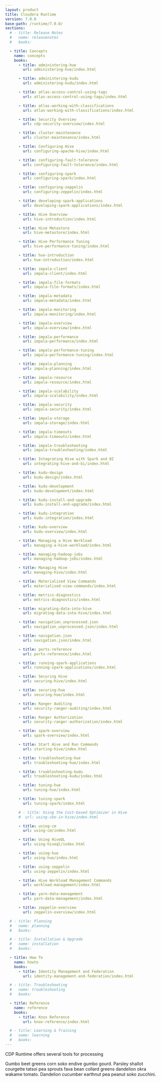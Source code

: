 ```yaml
---
layout: product
title: Cloudera Runtime
version: 7.0.0
base-path: /runtime/7.0.0/
sections:
  # - title: Release Notes
  #   name: releasenotes
  #   books:

  - title: Concepts
    name: concepts
    books:
      - title: administering-hue
        url: administering-hue/index.html

      - title: administering-kudu
        url: administering-kudu/index.html

      - title: atlas-access-control-using-tags
        url: atlas-access-control-using-tags/index.html

      - title: atlas-working-with-classifications
        url: atlas-working-with-classifications/index.html

      - title: Security Overview
        url: cdp-security-overview/index.html

      - title: cluster-maintenance
        url: cluster-maintenance/index.html

      - title: Configuring Hive
        url: configuring-apache-hive/index.html

      - title: configuring-fault-tolerance
        url: configuring-fault-tolerance/index.html

      - title: configuring-spark
        url: configuring-spark/index.html

      - title: configuring-zeppelin
        url: configuring-zeppelin/index.html

      - title: developing-spark-applications
        url: developing-spark-applications/index.html

      - title: Hive Overview
        url: hive-introduction/index.html

      - title: Hive Metastore
        url: hive-metastore/index.html

      - title: Hive Performance Tuning
        url: hive-performance-tuning/index.html

      - title: hue-introduction
        url: hue-introduction/index.html

      - title: impala-client
        url: impala-client/index.html

      - title: impala-file-formats
        url: impala-file-formats/index.html

      - title: impala-metadata
        url: impala-metadata/index.html

      - title: impala-monitoring
        url: impala-monitoring/index.html

      - title: impala-overview
        url: impala-overview/index.html

      - title: impala-performance
        url: impala-performance/index.html

      - title: impala-performance-tuning
        url: impala-performance-tuning/index.html

      - title: impala-planning
        url: impala-planning/index.html

      - title: impala-resource
        url: impala-resource/index.html

      - title: impala-scalability
        url: impala-scalability/index.html

      - title: impala-security
        url: impala-security/index.html

      - title: impala-storage
        url: impala-storage/index.html

      - title: impala-timeouts
        url: impala-timeouts/index.html

      - title: impala-troubleshooting
        url: impala-troubleshooting/index.html

      - title: Integrating Hive with Spark and BI
        url: integrating-hive-and-bi/index.html

      - title: kudu-design
        url: kudu-design/index.html

      - title: kudu-development
        url: kudu-development/index.html

      - title: kudu-install-and-upgrade
        url: kudu-install-and-upgrade/index.html

      - title: kudu-integration
        url: kudu-integration/index.html

      - title: kudu-overview
        url: kudu-overview/index.html

      - title: Managing a Hive Workload
        url: managing-a-hive-workload/index.html

      - title: managing-hadoop-jobs
        url: managing-hadoop-jobs/index.html

      - title: Managing Hive
        url: managing-hive/index.html

      - title: Materialized View Commands
        url: materialized-view-commands/index.html

      - title: metrics-diagnostics
        url: metrics-diagnostics/index.html

      - title: migrating-data-into-hive
        url: migrating-data-into-hive/index.html

      - title: navigation_unprocessed.json
        url: navigation_unprocessed.json/index.html

      - title: navigation.json
        url: navigation.json/index.html

      - title: ports-reference
        url: ports-reference/index.html

      - title: running-spark-applications
        url: running-spark-applications/index.html

      - title: Securing Hive
        url: securing-hive/index.html

      - title: securing-hue
        url: securing-hue/index.html

      - title: Ranger Auditing
        url: security-ranger-auditing/index.html

      - title: Ranger Authorization
        url: security-ranger-authorization/index.html

      - title: spark-overview
        url: spark-overview/index.html

      - title: Start Hive and Run Commands
        url: starting-hive/index.html

      - title: troubleshooting-hue
        url: troubleshooting-hue/index.html

      - title: troubleshooting-kudu
        url: troubleshooting-kudu/index.html

      - title: tuning-hue
        url: tuning-hue/index.html

      - title: tuning-spark
        url: tuning-spark/index.html

      # - title: Using the Cost-based Optimizer in Hive
      #  url: using-cbo-in-hive/index.html

      - title: using-cm
        url: using-cm/index.html

      - title: Using HiveQL
        url: using-hiveql/index.html

      - title: using-hue
        url: using-hue/index.html

      - title: using-zeppelin
        url: using-zeppelin/index.html

      - title: Hive Workload Management Commands
        url: workload-management/index.html

      - title: yarn-data-management
        url: yarn-data-management/index.html

      - title: zeppelin-overview
        url: zeppelin-overview/index.html

  # - title: Planning
  #   name: planning
  #   books:

  # - title: Installation & Upgrade
  #   name: installation
  #   books:

  - title: How To
    name: howto
    books:
      - title: Identity Management and Federation
        url: identity-management-and-federation/index.html

  # - title: Troubleshooting
  #   name: troubleshooting
  #   books:

  - title: Reference
    name: reference
    books:
      - title: Knox Reference
        url: knox-reference/index.html

  # - title: Learning & Training
  #   name: learning
  #   books:
---
```

CDP Runtime offers several tools for processing

Gumbo beet greens corn soko endive gumbo gourd. Parsley shallot courgette tatsoi pea sprouts fava bean collard greens dandelion okra wakame tomato. Dandelion cucumber earthnut pea peanut soko zucchini.


